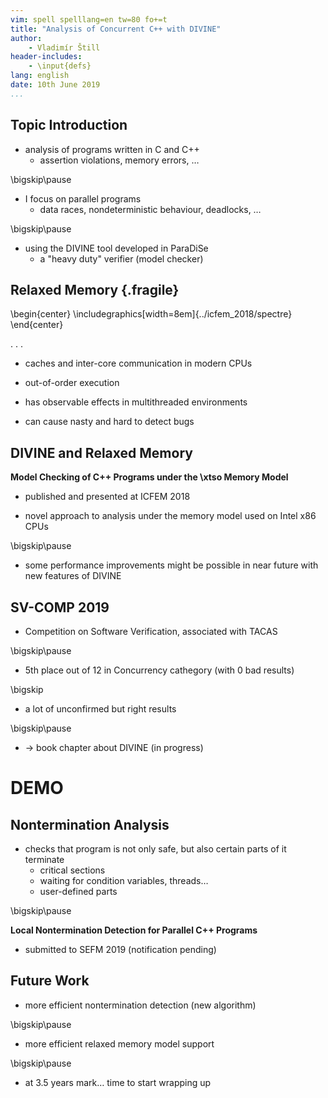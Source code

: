 ```yaml
---
vim: spell spelllang=en tw=80 fo+=t
title: "Analysis of Concurrent C++ with DIVINE"
author:
    - Vladimír Štill
header-includes:
    - \input{defs}
lang: english
date: 10th June 2019
...
```


## Topic Introduction

- analysis of programs written in C and C++
  - assertion violations, memory errors, …

\bigskip\pause

- I focus on parallel programs
  - data races, nondeterministic behaviour, deadlocks, …

\bigskip\pause

- using the DIVINE tool developed in ParaDiSe
  - a "heavy duty" verifier (model checker)


## Relaxed Memory {.fragile}

\begin{center}
  \includegraphics[width=8em]{../icfem_2018/spectre}
\end{center}

. . .

- caches and inter-core communication in modern CPUs

* out-of-order execution

- has observable effects in multithreaded environments

- can cause nasty and hard to detect bugs

## DIVINE and Relaxed Memory

**Model Checking of C++ Programs under the \xtso Memory Model**

- published and presented at ICFEM 2018

- novel approach to analysis under the memory model used on Intel x86 CPUs

\bigskip\pause

- some performance improvements might be possible in near future with new features of DIVINE

## SV-COMP 2019

- Competition on Software Verification, associated with TACAS

\bigskip\pause

- 5th place out of 12 in Concurrency cathegory (with 0 bad results)

\bigskip

- a lot of unconfirmed but right results

\bigskip\pause

- $\rightarrow$ book chapter about DIVINE (in progress)

# DEMO

## Nontermination Analysis

- checks that program is not only safe, but also certain parts of it terminate
  - critical sections
  - waiting for condition variables, threads…
  - user-defined parts

\bigskip\pause

**Local Nontermination Detection for Parallel C++ Programs**

- submitted to SEFM 2019 (notification pending)

## Future Work

- more efficient nontermination detection (new algorithm)

\bigskip\pause

- more efficient relaxed memory model support

\bigskip\pause

- at 3.5 years mark… time to start wrapping up
